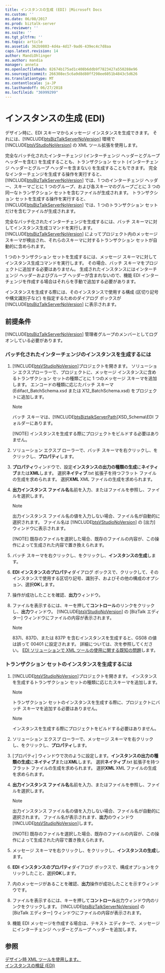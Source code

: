 ```yaml
---
title: インスタンスの生成 (EDI) |Microsoft Docs
ms.custom: ''
ms.date: 06/08/2017
ms.prod: biztalk-server
ms.reviewer: ''
ms.suite: ''
ms.tgt_pltfrm: ''
ms.topic: article
ms.assetid: 362b9803-4d4a-4d17-9ad6-439ec4c7d8aa
caps.latest.revision: 14
author: MandiOhlinger
ms.author: mandia
manager: anneta
ms.openlocfilehash: 82674b175ad1c408b6ddb9f7823427a550288e96
ms.sourcegitcommit: 266308ec5c6a9d8d80ff298ee6051b4843c5d626
ms.translationtype: MT
ms.contentlocale: ja-JP
ms.lasthandoff: 06/27/2018
ms.locfileid: "36999299"
---
```

# <a name="generating-an-instance-edi"></a>インスタンスの生成 (EDI)
デザイン時に、EDI スキーマからメッセージ インスタンスを生成できます。 それには、[!INCLUDE[btsBizTalkServerNoVersion](../includes/btsbiztalkservernoversion-md.md)] 環境で [!INCLUDE[btsVStudioNoVersion](../includes/btsvstudionoversion-md.md)] の XML ツール拡張を使用します。  
  
 完全なバッチ化されたインターチェンジ (インターチェンジ ヘッダーとグループ ヘッダーを含む) を生成することも、トランザクション セット (インターチェンジ ヘッダーとグループ ヘッダーを含まない) を生成することもできます。 完全なインターチェンジを生成する操作を実行すると、[!INCLUDE[btsBizTalkServerNoVersion](../includes/btsbiztalkservernoversion-md.md)] では、1 つのインターチェンジ ヘッダー、スキーマごとに 1 つのグループ、および各スキーマのグループごとに 3 つの同一なトランザクション セットを含むファイルが生成されます。 トランザクション セットを生成する操作を実行すると、[!INCLUDE[btsBizTalkServerNoVersion](../includes/btsbiztalkservernoversion-md.md)] では、1 つのトランザクション セットだけを含むファイルが生成されます。  
  
 完全なバッチ化されたインターチェンジを生成するには、バッチ スキーマに対してインスタンス生成コマンドを実行します。 [!INCLUDE[btsBizTalkServerNoVersion](../includes/btsbiztalkservernoversion-md.md)] によってプロジェクト内のメッセージ スキーマが検出され、それらのスキーマに対するトランザクション セットが自動的に含められます。  
  
 1 つのトランザクション セットを生成するには、メッセージ スキーマに対してインスタンス生成コマンドを実行します。 その場合、バッチ スキーマをプロジェクトに追加する必要はありません。 生成されたインスタンスにはインターチェンジ ヘッダーおよびグループ ヘッダーが含まれないので、機能 EDI インターチェンジを作成する場合はそれらを手動で追加する必要があります。  
  
 インスタンスを生成する際には、そのインスタンスで使用する構成 (区切り記号や構文識別子など) を指定するためのダイアログ ボックスが [!INCLUDE[btsBizTalkServerNoVersion](../includes/btsbiztalkservernoversion-md.md)] に表示されます。  
  
## <a name="prerequisites"></a>前提条件  
 [!INCLUDE[btsBizTalkServerNoVersion](../includes/btsbiztalkservernoversion-md.md)] 管理者グループのメンバーとしてログオンしている必要があります。  
  
### <a name="to-generate-an-instance-of-a-batched-interchange"></a>バッチ化されたインターチェンジのインスタンスを生成するには  
  
1. [!INCLUDE[btsVStudioNoVersion](../includes/btsvstudionoversion-md.md)]プロジェクトを開きます。 ソリューション エクスプローラーで、プロジェクトに、メッセージ インスタンスに含めるトランザクション セットの種類ごとに 1 つのメッセージ スキーマを追加します。 エンコードの種類に応じたバッチ スキーマ (Edifact_BatchSchema.xsd または X12_BatchSchema.xsd) をプロジェクトに追加します。  
  
   > [!NOTE]
   >  バッチ スキーマは、[!INCLUDE[btsBiztalkServerPath](../includes/btsbiztalkserverpath-md.md)]XSD_Schema\EDI フォルダーにあります。  
   > 
   > [!NOTE]
   >  インスタンスを生成する際にプロジェクトをビルドする必要はありません。  
  
2. ソリューション エクスプ ローラーで、バッチ スキーマを右クリックし、をクリックし、**プロパティ**します。  
  
3. **プロパティ**ウィンドウで、設定**インスタンスの出力の種類の生成**に**ネイティブ**または**XML**します。 選択**ネイティブ**.txt 拡張子を持つフラット ファイルの生成を求められます。 選択**XML** XML ファイルの生成を求められます。  
  
4. **出力インスタンス ファイル名**名前を入力、またはファイルを参照し、ファイルを選択します。  
  
   > [!NOTE]
   >  出力インスタンス ファイル名の値を入力しない場合、ファイル名が自動的に選択されます。 ファイル名は [!INCLUDE[btsVStudioNoVersion](../includes/btsvstudionoversion-md.md)] の [出力] ウィンドウに表示されます。  
   > 
   > [!NOTE]
   >  既存のファイルを選択した場合、既存のファイルの内容が、この操作によって生成された内容で置き換えられます。  
  
5. バッチ スキーマを右クリックし、をクリックし、**インスタンスの生成**します。  
  
6. **EDI インスタンスのプロパティ**ダイアログ ボックスで、クリックして、そのインスタンスで使用する区切り記号、識別子、およびその他の構成のオプション、選択**OK**します。  
  
7. 操作が成功したことを確認、**出力**ウィンドウ。  
  
8. ファイルを表示するには、キーを押して**コントロール**のリンクをクリックし、**出力**ウィンドウ。 [!INCLUDE[btsVStudioNoVersion](../includes/btsvstudionoversion-md.md)] の [BizTalk エディター] ウィンドウにファイルの内容が表示されます。  
  
   > [!NOTE]
   >  837I、837D、または 837P を含むインスタンスを生成すると、GS08 の値は誤って 00401 に設定されます。 詳細については、次を参照してください。 [EDI ソリューションで XML ツールの使用に関する既知の問題](../core/known-issues-with-xml-tools-used-with-edi-solutions.md)します。  
  
### <a name="to-generate-an-instance-of-a-transaction-set"></a>トランザクション セットのインスタンスを生成するには  
  
1. [!INCLUDE[btsVStudioNoVersion](../includes/btsvstudionoversion-md.md)]プロジェクトを開きます。 インスタンスを生成するトランザクション セットの種類に応じたスキーマを追加します。  
  
   > [!NOTE]
   >  トランザクション セットのインスタンスを生成する際に、プロジェクトにバッチ スキーマを追加する必要はありません。  
  
   > [!NOTE]
   >  インスタンスを生成する際にプロジェクトをビルドする必要はありません。  
  
2. ソリューション エクスプ ローラーで、メッセージ スキーマを右クリックし、をクリックし、**プロパティ**します。  
  
3. [プロパティ] ウィンドウで次のように設定します。**インスタンスの出力の種類の生成**に**ネイティブ**または**XML**します。 選択**ネイティブ**.txt 拡張子を持つフラット ファイルの生成を求められます。 選択**XML** XML ファイルの生成を求められます。  
  
4. **出力インスタンス ファイル名**名前を入力、またはファイルを参照し、ファイルを選択します。  
  
   > [!NOTE]
   >  出力インスタンス ファイル名の値を入力しない場合、ファイル名が自動的に選択されます。 ファイル名が表示されます、**出力**のウィンドウ[!INCLUDE[btsVStudioNoVersion](../includes/btsvstudionoversion-md.md)]します。  
   > 
   > [!NOTE]
   >  既存のファイルを選択した場合、既存のファイルの内容が、この操作によって生成された内容で置き換えられます。  
  
5. メッセージ スキーマを右クリックし、をクリックし、**インスタンスの生成**します。  
  
6. **EDI インスタンスのプロパティ**ダイアログ ボックスで、構成オプションをクリックしたこと、選択**OK**します。  
  
7. 内のメッセージがあることを確認、**出力**操作が成功したことを示すウィンドウです。  
  
8. ファイルを表示するには、キーを押して**コントロール**出力ウィンドウ内のリンクをクリックします。 [!INCLUDE[btsBizTalkServerNoVersion](../includes/btsbiztalkservernoversion-md.md)] の [BizTalk エディター] ウィンドウにファイルの内容が表示されます。  
  
9. 機能 EDI メッセージを作成する場合は、テキスト エディターで、メッセージにインターチェンジ ヘッダーとグループ ヘッダーを追加します。  
  
## <a name="see-also"></a>参照  
 [デザイン時 XML ツールを使用します。](../core/using-design-time-xml-tools.md)   
 [インスタンスの検証 (EDI)](../core/validating-an-instance-edi.md)